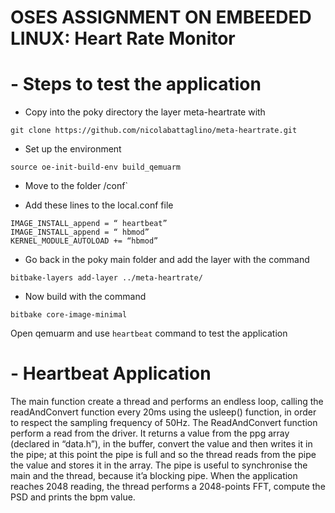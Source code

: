 # OSES ASSIGNMENT ON EMBEEDED LINUX: Heart Rate Monitor

# - Steps to test the application

- Copy into the poky directory the layer meta-heartrate with

`git clone https://github.com/nicolabattaglino/meta-heartrate.git`

- Set up the environment   

`source oe-init-build-env build_qemuarm`

- Move to the folder /conf`

- Add these lines to the local.conf file
```
IMAGE_INSTALL_append = “ heartbeat”
IMAGE_INSTALL_append = “ hbmod”
KERNEL_MODULE_AUTOLOAD += “hbmod”
```
- Go back in the poky main folder and add the layer with the command

`bitbake-layers add-layer ../meta-heartrate/`

- Now build with the command 

`bitbake core-image-minimal`

Open qemuarm and use `heartbeat` command to test the application

# - Heartbeat Application

The main function create a thread and performs an endless loop, calling the readAndConvert function every 20ms using the usleep() function, in order to respect the sampling frequency of 50Hz.
The ReadAndConvert function perform a read from the driver. It returns a value from the ppg array (declared in “data.h”), in the buffer, convert the value and then writes it in the pipe; at this point the pipe is full and so the thread reads from the pipe the value and stores it in the array. The pipe is useful to synchronise the main and the thread, because it’a blocking pipe.
When the application reaches 2048 reading, the thread performs a 2048-points FFT, compute the PSD and prints the bpm value.


